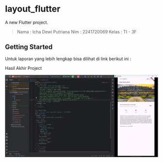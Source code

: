 # layout_flutter

A new Flutter project.

> Nama  : Icha Dewi Putriana
> Nim   : 2241720069
> Kelas : TI - 3F


## Getting Started

Untuk laporan yang lebih lengkap bisa dilihat di link berikut ini : 

Hasil Akhir Project 

![hasil](image/8.png)